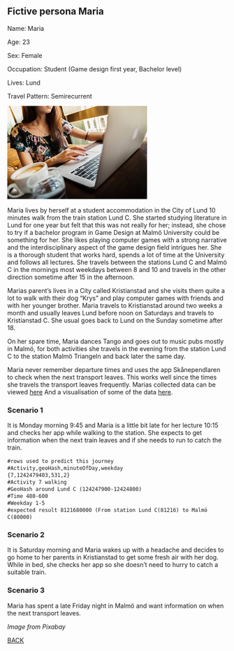 ## Fictive persona Maria
Name: Maria

Age: 23

Sex: Female

Occupation: Student (Game design first year, Bachelor level)

Lives: Lund

Travel Pattern: Semirecurrent

![Maria](https://github.com/k3larra/commuter/raw/master/images/Maria321.jpg)

Maria lives by herself at a student accommodation in the City of Lund 10 minutes walk from the train station Lund C. She started studying literature in Lund for one year but felt that this was not really for her; instead, she chose to try if a bachelor program in Game Design at Malmö University could be something for her. She likes playing computer games with a strong narrative and the interdisciplinary aspect of the game design field intrigues her.  She is a thorough student that works hard, spends a lot of time at the University and follows all lectures.  She travels between the stations Lund C and Malmö C in the mornings most weekdays between 8 and 10 and travels in the other direction sometime after 15 in the afternoon.

Marias parent’s lives in a City called Kristianstad and she visits them quite a lot to walk with their dog “Krys” and play computer games with friends and with her younger brother.  Maria travels to Kristianstad around two weeks a month and usually leaves Lund before noon on Saturdays and travels to Kristianstad C. She usual goes back to Lund on the Sunday sometime after 18.

On her spare time, Maria dances Tango and goes out to music pubs mostly in Malmö, for both activities she travels in the evening from the station Lund C to the station Malmö Triangeln and back later the same day.

Maria never remember departure times and uses the app Skånependlaren to check when the next transport leaves. This works well since the times she travels the transport leaves frequently.
Marias collected data can be viewed [here](data/tnK534JMwwfhvUEycn69HPbhqkt2.csv)
And a visualisation of some of the data [here](Maria_dataview.ipynb).

### Scenario 1
It is Monday morning 9:45 and Maria is a little bit late for her lecture 10:15 and checks her app while walking to the station. She expects to get information when the next train leaves and if she needs to run to catch the train.

```
#rows used to predict this journey
#Activity,geoHash,minuteOfDay,weekday
{7,1242479403,531,2}
#Activity 7 walking
#GeoHash around Lund C (124247900-12424800)
#Time 480-600
#Weekday 1-5
#expected result 8121680000 (From station Lund C(81216) to Malmö C(80000)
```

### Scenario 2
It is Saturday morning and Maria wakes up with a headache and decides to go home to her parents in Kristianstad to get some fresh air with her dog. While in bed, she checks her app so she doesn’t need to hurry to catch a suitable train.

### Scenario 3
Maria has spent a late Friday night in Malmö and want information on when the next transport leaves.


*Image from Pixabay*

[BACK](README.md)
